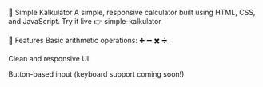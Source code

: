 🧮 Simple Kalkulator
A simple, responsive calculator built using HTML, CSS, and JavaScript.
Try it live 👉 simple-kalkulator

🚀 Features
Basic arithmetic operations: ➕ ➖ ✖️ ➗

Clean and responsive UI

Button-based input (keyboard support coming soon!)
